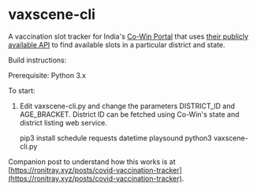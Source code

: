 # vaxscene-cli

A vaccination slot tracker for India's [Co-Win Portal](https://cowin.gov.in) that uses [their publicly available API](https://apisetu.gov.in/public/api/cowin) to find available slots in a particular district and state.

Build instructions:

Prerequisite: Python 3.x

To start:
1. Edit vaxscene-cli.py and change the parameters DISTRICT_ID and AGE_BRACKET. District ID can be fetched using Co-Win's state and district listing web service.

    pip3 install schedule requests datetime playsound
    python3 vaxscene-cli.py

Companion post to understand how this works is at [https://ronitray.xyz/posts/covid-vaccination-tracker](https://ronitray.xyz/posts/covid-vaccination-tracker).
